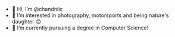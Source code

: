 - 👋 Hi, I’m @chandniic
- 👀 I’m interested in photography, motorsports and being nature's daughter 😊
- 🌱 I’m currently pursuing a degree in Computer Science!

<!---
chandniic/chandniic is a ✨ special ✨ repository because its `README.md` (this file) appears on your GitHub profile.
You can click the Preview link to take a look at your changes.
--->
